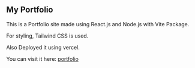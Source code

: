 ## My Portfolio 

This is a Portfolio site made using React.js and Node.js with Vite Package.

For styling, Tailwind CSS is used.

Also Deployed it using vercel.

You can visit it here:  [portfolio](https://portfolio-brown-ten-49.vercel.app/)
